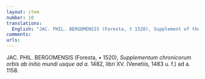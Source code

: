 ```yaml
---
layout: item
number: 10
translations:
  English: "JAC. PHIL. BERGOMENSIS (Foresta, † 1520), Supplement of the world chronicle from the beginning of the world up until 1482, book XV. (Venice, 1483 u. f.) [Hildegard mentioned] at year 1158. [Trans. J. Bock]"
comments:
urls:
---
```


JAC. PHIL. BERGOMENSIS (Foresta, • 1520), <em>Supplementum chronicorum orbis ab initio mundi usque ad a.</em> 1482, libri XV. (Venetiis, 1483 u. f.) ad a. 1158.
